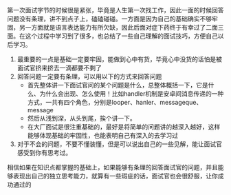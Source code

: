 第一次面试字节的时候很是紧张，毕竟是人生第一次找工作，因此一面的时候回答问题没有条理，讲不到点子上，磕磕碰碰。一方面是因为自己的基础确实不够牢固，另一方面就是语言表达能力有所欠缺，因此后面对症下药终于有幸过了二面三面。在这个过程中学习到了很多，也总结了一些自己理解的面试技巧，方便自己以后学习。

1. 最重要的一点是基础一定要牢固，能做到心中有货，毕竟心中没货的话怕是被面试官挤来挤去一滴都要不剩了
2. 回答问题一定要有条理，可以用以下的方式来回答问题
   * 首先整体讲一下面试官问的某个问题是什么，总整体概括一下，它是什么、为什么会出现、怎么使用！比如handler机制是安卓间消息传递的一种方式，一共有四个角色，分别是looper、hanler、messageque、message
   * 然后从浅到深，从头到尾，挨个讲一下。
   * 在大厂面试是很注重基础的，最好是将简单的问题讲的越深入越好，这样能够体现基础的牢固性，也能表明自己有深入的去学习过
3. 对于不会的问题，不要不懂装懂，但是可以说出自己的一些见解，能让面试官感受到你有思考过。

相信如果在知识点都掌握的基础上，如果能够有条理的回答面试官的问题，并且能够表现出自己的独立思考能力，就算有一些瑕疵的话，面试官也会很舒服，让你成功通过的